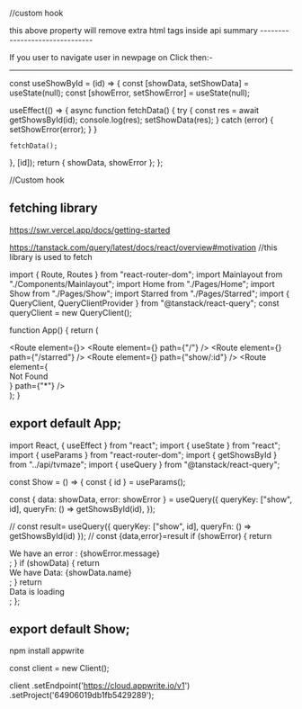 //custom hook
  <div dangerouslySetInnerHTML={{ __html: summary }} />
  this above property will remove extra html tags inside api summary
-------------------------------

  If you user to navigate user in newpage on Click then:-

--------------------------------

const useShowById = (id) => {
  const [showData, setShowData] = useState(null);
  const [showError, setShowError] = useState(null);

  useEffect(() => {
    async function fetchData() {
      try {
        const res = await getShowsById(id);
        console.log(res);
        setShowData(res);
      } catch (error) {
        setShowError(error);
      }
    }
    
    fetchData();
  }, [id]);
  return { showData, showError };
};

//Custom hook


## fetching library

https://swr.vercel.app/docs/getting-started

https://tanstack.com/query/latest/docs/react/overview#motivation       //this library is used to fetch


import { Route, Routes } from "react-router-dom";
import Mainlayout from "./Components/Mainlayout";
import Home from "./Pages/Home";
import Show from "./Pages/Show";
import Starred from "./Pages/Starred";
import { QueryClient, QueryClientProvider } from "@tanstack/react-query";
const queryClient = new QueryClient();

function App() {
  return (
    <div className="App">
      <QueryClientProvider client={queryClient}>
        <Routes>
          <Route element={<Mainlayout />}>
            <Route element={<Home />} path={"/"} />
            <Route element={<Starred />} path={"/starred"} />
            <Route element={<Show />} path={"show/:id"} />
          </Route>
          <Route element={<div>Not Found</div>} path={"*"} />
        </Routes>
      </QueryClientProvider>
    </div>
  );
}

export default App;
---------------------------------------
import React, { useEffect } from "react";
import { useState } from "react";
import { useParams } from "react-router-dom";
import { getShowsById } from "../api/tvmaze";
import { useQuery } from "@tanstack/react-query";

const Show = () => {
  const { id } = useParams();

  const { data: showData, error: showError } = useQuery({
    queryKey: ["show", id],
    queryFn: () => getShowsById(id),
  });

  //  const result= useQuery({ queryKey: ["show", id], queryFn: () => getShowsById(id) });
  //  const {data,error}=result
  if (showError) {
    return <div>We have an error : {showError.message}</div>;
  }
  if (showData) {
    return <div>We have Data: {showData.name}</div>;
  }
  return <div>Data is loading </div>;
};

export default Show;
--------------------------------------




npm install appwrite


const client = new Client();

<!-- Init your SDK
Now that you've downloaded the SDK, it's time to initialze it. Use your project ID, which can be found in your project settings page. -->

client
    .setEndpoint('https://cloud.appwrite.io/v1')
    .setProject('64906019db1fb5429289');





